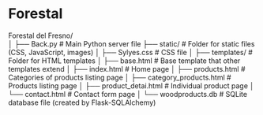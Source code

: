# Forestal
Forestal del Fresno/                                 
│
├── Back.py                    # Main Python server file
├── static/                    # Folder for static files (CSS, JavaScript, images)
│   ├── Sylyes.css             # CSS file
│
├── templates/                  # Folder for HTML templates
│   ├── base.html               # Base template that other templates extend
│   ├── index.html              # Home page
│   ├── products.html           # Categories of products listing page
│   ├── category_products.html  # Products listing page
│   ├── product_detai.html      # Individual product page
│   └── contact.html            # Contact form page
│
└── woodproducts.db        # SQLite database file (created by Flask-SQLAlchemy)
